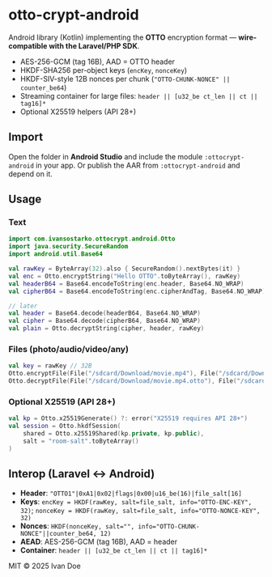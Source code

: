 # otto-crypt-android

Android library (Kotlin) implementing the **OTTO** encryption format — **wire-compatible with the Laravel/PHP SDK**.

- AES-256-GCM (tag 16B), AAD = OTTO header
- HKDF-SHA256 per-object keys (`encKey`, `nonceKey`)
- HKDF-SIV-style 12B nonces per chunk (`"OTTO-CHUNK-NONCE" || counter_be64`)
- Streaming container for large files: `header || [u32_be ct_len || ct || tag16]*`
- Optional X25519 helpers (API 28+)

## Import
Open the folder in **Android Studio** and include the module `:ottocrypt-android` in your app.
Or publish the AAR from `:ottocrypt-android` and depend on it.

## Usage

### Text
```kotlin
import com.ivansostarko.ottocrypt.android.Otto
import java.security.SecureRandom
import android.util.Base64

val rawKey = ByteArray(32).also { SecureRandom().nextBytes(it) }
val enc = Otto.encryptString("Hello OTTO".toByteArray(), rawKey)
val headerB64 = Base64.encodeToString(enc.header, Base64.NO_WRAP)
val cipherB64 = Base64.encodeToString(enc.cipherAndTag, Base64.NO_WRAP)

// later
val header = Base64.decode(headerB64, Base64.NO_WRAP)
val cipher = Base64.decode(cipherB64, Base64.NO_WRAP)
val plain = Otto.decryptString(cipher, header, rawKey)
```

### Files (photo/audio/video/any)
```kotlin
val key = rawKey // 32B
Otto.encryptFile(File("/sdcard/Download/movie.mp4"), File("/sdcard/Download/movie.mp4.otto"), key)
Otto.decryptFile(File("/sdcard/Download/movie.mp4.otto"), File("/sdcard/Download/movie.dec.mp4"), key)
```

### Optional X25519 (API 28+)
```kotlin
val kp = Otto.x25519Generate() ?: error("X25519 requires API 28+")
val session = Otto.hkdfSession(
    shared = Otto.x25519Shared(kp.private, kp.public),
    salt = "room-salt".toByteArray()
)
```

## Interop (Laravel ↔ Android)
- **Header**: `"OTTO1"|0xA1|0x02|flags|0x00|u16_be(16)|file_salt[16]`
- **Keys**: `encKey = HKDF(rawKey, salt=file_salt, info="OTTO-ENC-KEY", 32)`; `nonceKey = HKDF(rawKey, salt=file_salt, info="OTTO-NONCE-KEY", 32)`
- **Nonces**: `HKDF(nonceKey, salt="", info="OTTO-CHUNK-NONCE"||counter_be64, 12)`
- **AEAD**: AES-256-GCM (tag 16B), AAD = header
- **Container**: `header || [u32_be ct_len || ct || tag16]*`

MIT © 2025 Ivan Doe

